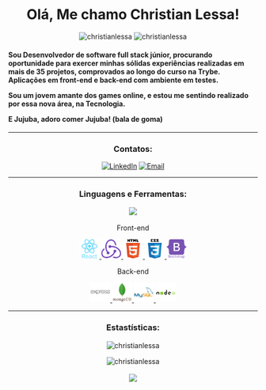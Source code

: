 <div align="center">
  <h1>Olá, Me chamo Christian Lessa!</h1>

  <p> <img src="https://komarev.com/ghpvc/?username=christianlessa&label=Profile%20views&color=4a10e2&style=flat"     alt="christianlessa" />
  <img src="https://img.shields.io/github/followers/christianlessa?style=social" alt="christianlessa" /> </p>
  
  <p><h4 align="left">Sou Desenvolvedor de software full stack júnior, procurando oportunidade para exercer minhas sólidas experiências realizadas em mais de 35 projetos, comprovados ao longo do curso na Trybe. Aplicações em front-end e back-end com ambiente em testes.</p>
  <p>Sou um jovem amante dos games online, e estou me sentindo realizado por essa nova área, na Tecnologia.</p>
  E Jujuba, adoro comer Jujuba! (bala de goma) 
  </h4>
</div>

-----

<div align="center">
  <h3>Contatos:</h3>

  <p>
    <a href="https://www.linkedin.com/in/christian-lessa/" target="_blank"><img alt="LinkedIn"     src="https://img.shields.io/badge/LinkedIn-Christian Lessa-blue?style=flat&logo=linkedin"></a>
    <a href="christianclessa@gmail.com"><img alt="Email" src="https://img.shields.io/badge/Email-christianclessa@gmail.com-blue?style=flat&logo=gmail"></a>
  </p>
</div>

-----

<div align="center">
  <h3>Linguagens e Ferramentas:</h3>
  <p>
    <a href="https://skillicons.dev">
    <img src="https://skillicons.dev/icons?i=linux,git,docker,python,javascript,typescript" /> </a> 
  </p>

  <p>Front-end</p>
    <a href="https://reactjs.org/" target="_blank" rel="noreferrer"> <img src="https://raw.githubusercontent.com/devicons/devicon/master/icons/react/react-original-wordmark.svg" alt="react" width="40" height="40"/> </a>
    <a href="https://redux.js.org" target="_blank" rel="noreferrer"> <img src="https://raw.githubusercontent.com/devicons/devicon/master/icons/redux/redux-original.svg" alt="redux" width="40" height="40"/> </a>
    <a href="https://www.w3.org/html/" target="_blank" rel="noreferrer"> <img src="https://raw.githubusercontent.com/devicons/devicon/master/icons/html5/html5-original-wordmark.svg" alt="html5" width="40" height="40"/> </a>
    <a href="https://www.w3schools.com/css/" target="_blank" rel="noreferrer"> <img src="https://raw.githubusercontent.com/devicons/devicon/master/icons/css3/css3-original-wordmark.svg" alt="css3" width="40" height="40"/> </a>
    <a href="https://getbootstrap.com" target="_blank" rel="noreferrer"> <img src="https://raw.githubusercontent.com/devicons/devicon/master/icons/bootstrap/bootstrap-plain-wordmark.svg" alt="bootstrap" width="40" height="40"/> </a>

  <p>Back-end</p>
    <p> <a href="https://expressjs.com" target="_blank" rel="noreferrer"> <img src="https://raw.githubusercontent.com/devicons/devicon/master/icons/express/express-original-wordmark.svg" alt="express" width="40" height="40"/> </a>
    <a href="https://www.mongodb.com/" target="_blank" rel="noreferrer"> <img src="https://raw.githubusercontent.com/devicons/devicon/master/icons/mongodb/mongodb-original-wordmark.svg" alt="mongodb" width="40" height="40"/> </a>
    <a href="https://www.mysql.com/" target="_blank" rel="noreferrer"> <img src="https://raw.githubusercontent.com/devicons/devicon/master/icons/mysql/mysql-original-wordmark.svg" alt="mysql" width="40" height="40"/> </a>
    <a href="https://nodejs.org" target="_blank" rel="noreferrer"> <img src="https://raw.githubusercontent.com/devicons/devicon/master/icons/nodejs/nodejs-original-wordmark.svg" alt="nodejs" width="40" height="40"/> </a> </p> </p>
</div>

-----

<div align="center">
  <h3> Estastísticas:</h3>

  <p><img align="center" src="https://github-readme-stats.vercel.app/api/top-langs?username=christianlessa&show_icons=true&locale=pt-br&theme=monokai" alt="christianlessa" /> </p>
  <p><img align="center" src="https://github-readme-stats.vercel.app/api?username=christianlessa&theme=monokai&show_icons=true&locale=pt-br" alt="christianlessa" width="600" />
  <p><img align="center" src="https://github-readme-streak-stats.herokuapp.com/?user=christianlessa&theme=monokai&locale=pt-br" width="600" /></p>
</div>
